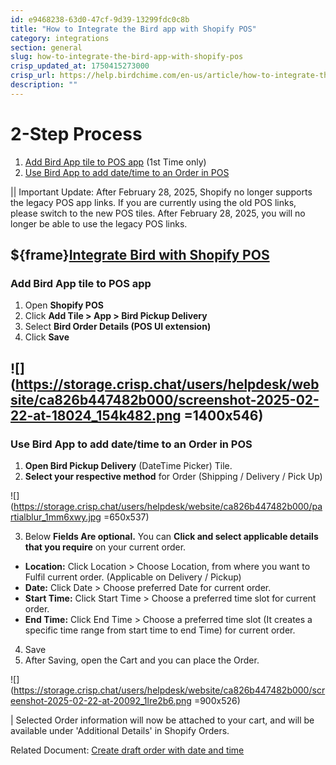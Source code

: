 ```yaml
---
id: e9468238-63d0-47cf-9d39-13299fdc0c8b
title: "How to Integrate the Bird app with Shopify POS"
category: integrations
section: general
slug: how-to-integrate-the-bird-app-with-shopify-pos
crisp_updated_at: 1750415273000
crisp_url: https://help.birdchime.com/en-us/article/how-to-integrate-the-bird-app-with-shopify-pos-v6ni4l/
description: ""
---
```


# 2-Step Process

1. [Add Bird App tile to POS app](#3-add-bird-app-tile-to-pos-app)    (1st Time only)
2. [Use Bird App to add date/time to an Order in POS](#3-use-bird-app-to-add-datetime-to-an-order-in-pos)

|| Important Update: After February 28, 2025, Shopify no longer supports the legacy POS app links. If you are currently using the old POS links, please switch to the new POS tiles. After February 28, 2025, you will no longer be able to use the legacy POS links.

${frame}[Integrate Bird with Shopify POS](https://www.loom.com/embed/73c1672644ba40739ce552c5d67f67e7?sid=7ab12d44-4e78-48aa-9b2a-6143c4fe6b1c)
---

### Add Bird App tile to POS app

1. Open **Shopify POS**
2. Click **Add Tile > App > Bird Pickup Delivery**
3. Select **Bird Order Details (POS UI extension)**
4. Click **Save**

![](https://storage.crisp.chat/users/helpdesk/website/ca826b447482b000/screenshot-2025-02-22-at-18024_154k482.png =1400x546)
---

### Use Bird App to add date/time to an Order in POS

1. **Open Bird Pickup Delivery** (DateTime Picker) Tile.
2. **Select your respective method** for Order (Shipping / Delivery / Pick Up)

![](https://storage.crisp.chat/users/helpdesk/website/ca826b447482b000/partialblur_1mm6xwy.jpg =650x537)

3. Below **Fields Are optional.** You can **Click and select applicable details that you require** on your current order.
* **Location:** Click Location > Choose Location, from where you want to Fulfil current order. (Applicable on Delivery / Pickup)
* **Date:** Click Date > Choose preferred Date for current order.
* **Start Time:** Click Start Time > Choose a preferred time slot for current order.
* **End Time:** Click End Time > Choose a preferred time slot (It creates a specific time range from start time to end Time) for current order.

4. Save
5. After Saving, open the Cart and you can place the Order.

![](https://storage.crisp.chat/users/helpdesk/website/ca826b447482b000/screenshot-2025-02-22-at-20092_1lre2b6.png =900x526)

| Selected Order information will now be attached to your cart, and will be available under 'Additional Details' in Shopify Orders.

Related Document: [Create draft order with date and time](https://help.birdchime.com/en-us/article/create-draft-order-with-date-and-time-1i8tjop/)
